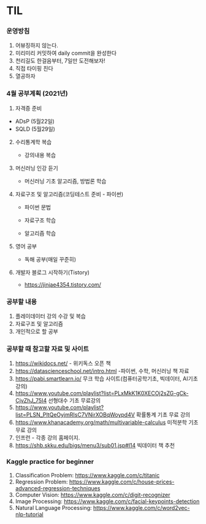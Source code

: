 # TIL

### 운영방침

1. 어뷰징하지 않는다.
2. 미리미리 커밋하여 daily commit을 완성한다
3. 천리길도 한걸음부터, 7일만 도전해보자!
4. 직접 타이핑 친다
5. 열공하자

### 4월 공부계획 (2021년)

1. 자격증 준비
	
  - ADsP (5월22일)
  - SQLD (5월29일)

2. 수리통계학 복습
   
	- 강의내용 복습
	
3. 머신러닝 인강 듣기

	- 머신러닝 기초 알고리즘, 방법론 학습

4. 자료구조 및 알고리즘(코딩테스트 준비 - 파이썬) 
   
   -  파이썬 문법
   
   -  자료구조 학습
   
   -  알고리즘 학습
   
5. 영어 공부

   -  독해 공부(매일 꾸준히)

6. 개발자 블로그 시작하기(Tistory)      
	- https://jinjae4354.tistory.com/
### 공부할 내용

1. 플레이데이터 강의 수강 및 복습
2. 자료구조 및 알고리즘
3. 개인적으로 할 공부




### 공부할 때 참고할 자료 및 사이트

1. https://wikidocs.net/    - 위키독스 오픈 책
2. https://datascienceschool.net/intro.html  -파이썬, 수학, 머신러닝 책 자료
3. https://pabi.smartlearn.io/ 무크 학습 사이트(컴퓨터공학기초, 빅데이터, AI기초 강의)
4. https://www.youtube.com/playlist?list=PLxMkK1K0XECOj2sZG-gCk-CjvZhJ_75I4 선형대수 기초 무료강의
5. https://www.youtube.com/playlist?list=PLSN_PltQeOyjmRIsC7VNirXOBqWoypd4V 확률통계 기초 무료 강의
6. https://www.khanacademy.org/math/multivariable-calculus 미적분학 기초 무료 강의
7. 인프런 - 각종 강의 홈페이지. 
8. https://shb.skku.edu/bigs/menu3/sub01.jsp#l14 빅데이터 책 추천

### Kaggle practice for beginner

1. Classification Problem: https://www.kaggle.com/c/titanic
2. Regression Problem: https://www.kaggle.com/c/house-prices-advanced-regression-techniques
3. Computer Vision: https://www.kaggle.com/c/digit-recognizer
4. Image Processing: https://www.kaggle.com/c/facial-keypoints-detection
5. Natural Language Processing: https://www.kaggle.com/c/word2vec-nlp-tutorial